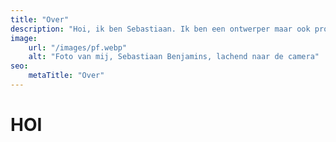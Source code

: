 ```yaml
---
title: "Over"
description: "Hoi, ik ben Sebastiaan. Ik ben een ontwerper maar ook programmeur en ik wil ruimtes creëren waar mensen zichzelf kunnen zijn. Ik ben geïnteresseerd in de manier waarop technologie haar gebruikers beïnvloedt en vaak kan dat erg afstandelijk en statisch zijn. Als een speelse en eerlijke ontwerper wil ik de brug zijn tussen deze te vaak zeer verschillende werelden."
image:
    url: "/images/pf.webp"
    alt: "Foto van mij, Sebastiaan Benjamins, lachend naar de camera"
seo:
    metaTitle: "Over"
---
```


# HOI
